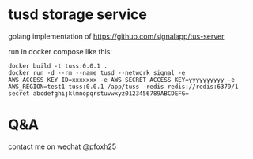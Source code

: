 # tusd storage service

golang implementation of https://github.com/signalapp/tus-server

run in docker compose like this:
```console
docker build -t tuss:0.0.1 .
docker run -d --rm --name tusd --network signal -e AWS_ACCESS_KEY_ID=xxxxxxx -e AWS_SECRET_ACCESS_KEY=yyyyyyyyyy -e AWS_REGION=test1 tuss:0.0.1 /app/tuss -redis redis://redis:6379/1 -secret abcdefghijklmnopqrstuvwxyz0123456789ABCDEFG=
```

# Q&A

contact me on wechat @pfoxh25
